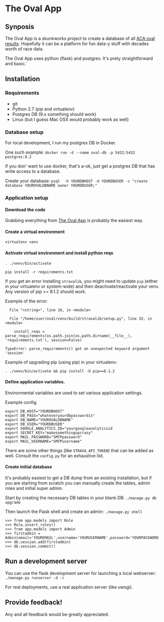 # The Oval App
## Synposis
The Oval App is a skunkworks project to create a database of all [ACA oval results](http://acaracing.com).  Hopefully it can be a platform for fun data-y stuff with decades worth of race data.

The Oval App uses python (flask) and postgres.  It's prety straightforward and basic.`

## Installation
### Requirements
* git
* Python 2.7 (pip and virtualenv)
* Postgres DB (9.x something should work)
* Linux (but I guess Mac OSX would probably work as well)

### Database setup
For local development, I run my postgres DB in Docker.

One such example: `docker run -d --name oval-db -p 5432:5432 postgres:9.2`

If you don' want to use docker, that's a-ok, just get a postgres DB that has write access to a database.

Create your database:
`psql  -h YOURDBHOST -U YOURDBUSER -c "create database YOUROVALDBNAME owner YOURDBUSER;"`


### Application setup
#### Download the code
Grabbing everything from [The Oval App](https://github.com/jyundt/oval) is probably the easiest way.
#### Create a virtual environment
`virtualenv venv`
#### Activate virtual environment and install python reqs
`. ./venv/bin/activate`

`pip install -r requirements.txt`

If you get an error installing `stravalib`, you might need to update `pip` (either in your virtualenv or system-wide) and then deactivate/reactivate your venv. Any version of pip >= 8.1.2 should work.

Example of the error:

```
  File "<string>", line 16, in <module>

  File "/home/user/oval/venv/build/stravalib/setup.py", line 33, in <module>

    install_reqs = parse_requirements(os.path.join(os.path.dirname(__file__), 'requirements.txt'), session=False)

TypeError: parse_requirements() got an unexpected keyword argument 'session'

```

Example of upgrading pip (using pip) in your virtualenv:
```
. ./venv/bin/activate && pip install -U pip==8.1.2 
```


#### Define application variables.
Environmental variables are used to set various application settings.

Example config
```
export DB_HOST="YOURDBHOST"
export DB_PASS="whateveryourdbpasswordis"
export DB_NAME="YOUROVALDBNAME"
export DB_USER="YOURDBUSER"
export GOOGLE_ANALYTICS_ID="yourgoogleanalyticsid
export SECRET_KEY="makesomethingupcrazy"
export MAIL_PASSWORD="SMTPpassword"
export MAIL_USERNAME="SMTPusername"
```
There are some other things (like `STRAVA_API_TOKEN`) that can be added as well. Consult the `config.py` for an exhaustive list.
#### Create initial database
It's probably easiest to get a DB dump from an existing installation, but if you are starting from scratch you can manually create the tables, admin roles and initial super admin.

Start by creating the necessary DB tables in your blank DB:
`./manage.py db upgrade`

Then launch the Flask shell and create an admin:
`./manage.py shell`

```
>>> from app.models import Role
>>> Role.insert_roles()
>>> from app.models import Admin
>>> firstadmin = Admin(email='YOUREMAIL',username='YOURUSERNAME',password='YOURPASSWORD')
>>> db.session.add(firstadmin)
>>> db.session.commit()
```

## Run a development server
You can use the flask development server for launching a local webserver:
`./manage.py runserver -d -r`

For real deployments, use a real application server (like uwsgi).

## Provide feedback!
Any and all feedback would be greatly appreciated.

